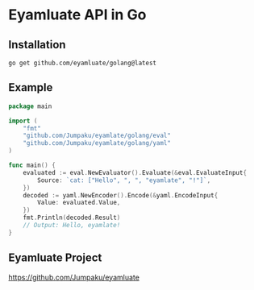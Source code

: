 # Eyamluate API in Go

## Installation

```shell
go get github.com/eyamluate/golang@latest
```

## Example

```go
package main

import (
	"fmt"
	"github.com/Jumpaku/eyamlate/golang/eval"
	"github.com/Jumpaku/eyamlate/golang/yaml"
)

func main() {
	evaluated := eval.NewEvaluator().Evaluate(&eval.EvaluateInput{
		Source: `cat: ["Hello", ", ", "eyamlate", "!"]`,
	})
	decoded := yaml.NewEncoder().Encode(&yaml.EncodeInput{
		Value: evaluated.Value,
	})
	fmt.Println(decoded.Result)
	// Output: Hello, eyamlate!
}
```

## Eyamluate Project

https://github.com/Jumpaku/eyamluate